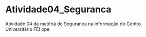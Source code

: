 # Atividade04_Seguranca
Atividade 04 da matéria de Segurança na informação do Centro Universitário FEI
ppe
